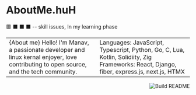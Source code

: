 # AboutMe.huH

🟥 ⬛ ⬛ ⬛ -- skill issues, In my learning phase
<table><tr><td valign="top" width="33%">
{About me}
Hello! I'm Manav, a passionate developer and linux kernal enjoyer,
love contributing to open source, and the tech community.
</td><td valign="top" width="34%">
Languages: JavaScript, Typescript, Python, Go, C, Lua, Kotlin, Solidiity, Zig
<br />
Frameworks: React, Django, fiber, express.js, next.js, HTMX

</td></tr></table>
<a href="https://github.com/imanav/imanav/"><img src="https://github.com/simonw/simonw/workflows/Build%20README/badge.svg" align="right" alt="Build README"></a> <a href="https://simonwillison.net/2020/Jul/10/self-updating-profile-readme/"></a>
